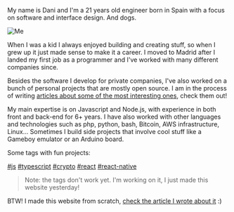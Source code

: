 My name is Dani and I'm a 21 years old engineer born in Spain with a focus on software and interface design. And dogs.

![Me](/me.jpg)

When I was a kid I always enjoyed building and creating stuff, so when I grew up it just made sense to make it a career. I moved to Madrid after I landed my first job as a programmer and I've worked with many different companies since.

Besides the software I develop for private companies, I've also worked on a bunch of personal projects that are mostly open source. I am in the process of writing [articles about some of the most interesting ones](/projects), check them out!

My main expertise is on Javascript and Node.js, with experience in both front and back-end for 6+ years. I have also worked with other languages and technologies such as php, python, bash, Bitcoin, AWS infrastructure, Linux... Sometimes I build side projects that involve cool stuff like a Gameboy emulator or an Arduino board.

Some tags with fun projects:

[#js] [#typescript] [#crypto] [#react] [#react-native]

> Note: the tags don't work yet. I'm working on it, I just made this website yesterday! 

BTW! I made this website from scratch, [check the article I wrote about it](/project/daniguardiola-me) :)

[#js]: /projects#js
[#typescript]: /projects#typescript
[#crypto]: /projects#crypto
[#react]: /projects#react
[#react-native]: /projects#react-native